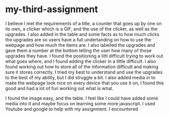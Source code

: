 # my-third-assignment

I believe I met the requirements of a title, a counter that goes up by one on its own, a clicker which is a GIF, and the use of the clicker, as well as the upgrades. I also added in the table and some facts as to how much clicks the upgrades are so users have a full undertanding on how to use the webpage and how much the items are. I also labelled the upgrades and gave them a number at the bottom telling the user how many of those upgrades they have. I found the positioning a littl difficult trying to work out what goes where, and I found adding the clicker in a little difficult. I also found working out how to store all of the information difficult and making sure it stores correctly. I tried my best to understand and use the upgrades to the best of my ability, but I did struggle a bit. I also added media in to make the webpage look nice on every device that you use it on, I found this good and had a lot of fun working out what is what. 

I found the image easy, and the table. I feel like I could have added some media into it and maybe focus on learning some more javascript. I used Youtube and google to help with my assignment. I encountered 


